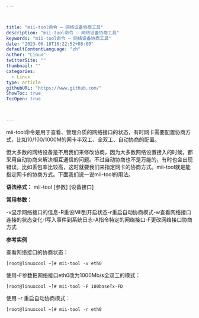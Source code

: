 ```yaml
---



title: "mii-tool命令 – 网络设备协商工具"
description: "mii-tool命令 – 网络设备协商工具"
keywords: "mii-tool命令 – 网络设备协商工具"
date: "2023-06-18T16:22:52+08:00"
defaultContentLanguage: "zh"
author: "Linux"
twitterSite: ""
thumbnail: ""
categories:
  - Linux
type: article
githubURL: "https://www.github.com/"
ShowToc: true
TocOpen: true



---
```


mii-tool命令是用于查看、管理介质的网络接口的状态，有时网卡需要配置协商方式，比如10/100/1000M的网卡半双工、全双工、自动协商的配置。

但大多数的网络设备是不用我们来修改协商，因为大多数网络设置接入的时候，都采用自动协商来解决相互通信的问题。不过自动协商也不是万能的，有时也会出现错误，比如丢包率比较高，这时就要我们来指定网卡的协商方式。mii-tool就是能指定网卡的协商方式。下面我们说一说mii-tool的用法。

**语法格式：** mii-tool [参数] [设备接口]

**常用参数：**

-v显示网络接口的信息-R重设MII到开启状态-r重启自动协商模式-w查看网络接口连接的状态变化-l写入事件到系统日志-A指令特定的网络接口-F更改网络接口协商方式

**参考实例**

查看网络接口的协商状态：

```
[root@linuxcool ~]# mii-tool -v eth0
```

使用-F参数把网络接口eth0改为1000Mb/s全双工的模式：

```
[root@linuxcool ~]# mii-tool -F 100baseTx-FD
```

使用 -r 重启自动协商模式：

```
[root@linuxcool ~]# mii-tool -r eth0
```